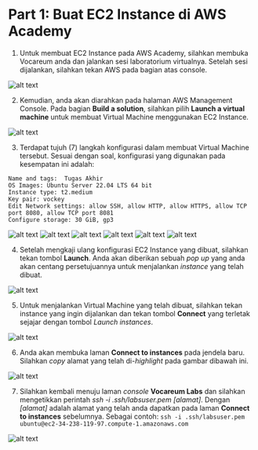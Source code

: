 # Part 1: Buat EC2 Instance di AWS Academy

1. Untuk membuat EC2 Instance pada AWS Academy, silahkan membuka Vocareum anda dan jalankan sesi laboratorium virtualnya. Setelah sesi dijalankan, silahkan tekan AWS pada bagian atas console.

![alt text](Screenshots/a.png)

2. Kemudian, anda akan diarahkan pada halaman AWS Management Console. Pada bagian **Build a solution**, silahkan pilih **Launch a virtual machine** untuk membuat Virtual Machine menggunakan EC2 Instance.

![alt text](Screenshots/b.png)

3. Terdapat tujuh (7) langkah konfigurasi dalam membuat Virtual Machine tersebut. Sesuai dengan soal, konfigurasi yang digunakan pada kesempatan ini adalah:
```
Name and tags:  Tugas Akhir
OS Images: Ubuntu Server 22.04 LTS 64 bit
Instance type: t2.medium
Key pair: vockey
Edit Network settings: allow SSH, allow HTTP, allow HTTPS, allow TCP port 8080, allow TCP port 8081
Configure storage: 30 GiB, gp3
```

![alt text](Screenshots/c.png)
![alt text](Screenshots/d.png)
![alt text](Screenshots/e.png)
![alt text](Screenshots/f.png)
![alt text](Screenshots/g.png)
![alt text](Screenshots/h.png)

4. Setelah mengkaji ulang konfigurasi EC2 Instance yang dibuat, silahkan tekan tombol **Launch**. Anda akan diberikan sebuah *pop up* yang anda akan centang persetujuannya untuk menjalankan *instance* yang telah dibuat.

![alt text](Screenshots/i.png)

5. Untuk menjalankan Virtual Machine yang telah dibuat, silahkan tekan instance yang ingin dijalankan dan tekan tombol **Connect** yang terletak sejajar dengan tombol *Launch instances*.

![alt text](Screenshots/j.png)

6. Anda akan membuka laman **Connect to instances** pada jendela baru. Silahkan *copy* alamat yang telah di-*highlight* pada gambar dibawah ini. 

![alt text](Screenshots/k.png)

7. Silahkan kembali menuju laman *console* **Vocareum Labs** dan silahkan mengetikkan perintah *ssh -i .ssh/labsuser.pem [alamat]*. Dengan *[alamat]* adalah alamat yang telah anda dapatkan pada laman **Connect to instances** sebelumnya. Sebagai contoh: ``ssh -i .ssh/labsuser.pem ubuntu@ec2-34-238-119-97.compute-1.amazonaws.com``

![alt text](Screenshots/l.png)
